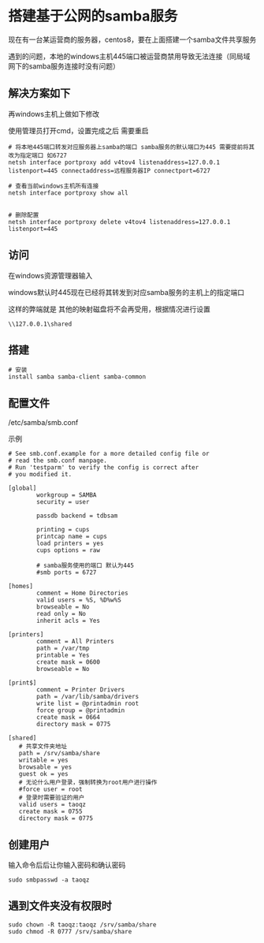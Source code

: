 # 搭建基于公网的samba服务

现在有一台某运营商的服务器，centos8，要在上面搭建一个samba文件共享服务

遇到的问题，本地的windows主机445端口被运营商禁用导致无法连接（同局域网下的samba服务连接时没有问题）

## 解决方案如下

再windows主机上做如下修改

使用管理员打开cmd，设置完成之后 需要重启

```shell
# 将本地445端口转发对应服务器上samba的端口 samba服务的默认端口为445 需要提前将其改为指定端口 如6727
netsh interface portproxy add v4tov4 listenaddress=127.0.0.1 listenport=445 connectaddress=远程服务器IP connectport=6727

# 查看当前windows主机所有连接
netsh interface portproxy show all


# 删除配置
netsh interface portproxy delete v4tov4 listenaddress=127.0.0.1 listenport=445
```

## 访问

在windows资源管理器输入

windows默认时445现在已经将其转发到对应samba服务的主机上的指定端口

这样的弊端就是 其他的映射磁盘将不会再受用，根据情况进行设置

```shell
\\127.0.0.1\shared
```

## 搭建

```shell
# 安装
install samba samba-client samba-common
```

## 配置文件

/etc/samba/smb.conf

示例

```shell
# See smb.conf.example for a more detailed config file or
# read the smb.conf manpage.
# Run 'testparm' to verify the config is correct after
# you modified it.

[global]
        workgroup = SAMBA
        security = user

        passdb backend = tdbsam

        printing = cups
        printcap name = cups
        load printers = yes
        cups options = raw
        
        # samba服务使用的端口 默认为445
        #smb ports = 6727

[homes]
        comment = Home Directories
        valid users = %S, %D%w%S
        browseable = No
        read only = No
        inherit acls = Yes

[printers]
        comment = All Printers
        path = /var/tmp
        printable = Yes
        create mask = 0600
        browseable = No

[print$]
        comment = Printer Drivers
        path = /var/lib/samba/drivers
        write list = @printadmin root
        force group = @printadmin
        create mask = 0664
        directory mask = 0775

[shared]
   # 共享文件夹地址
   path = /srv/samba/share
   writable = yes
   browsable = yes
   guest ok = yes
   # 无论什么用户登录，强制转换为root用户进行操作
   #force user = root
   # 登录时需要验证的用户
   valid users = taoqz
   create mask = 0755
   directory mask = 0775
```

## 创建用户

输入命令后后让你输入密码和确认密码

```shell
sudo smbpasswd -a taoqz
```

## 遇到文件夹没有权限时

```shell
sudo chown -R taoqz:taoqz /srv/samba/share
sudo chmod -R 0777 /srv/samba/share
```

